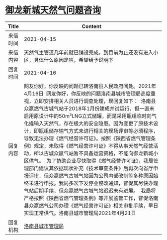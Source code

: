 # <a href="http://www.shangluo.gov.cn/zmhd/ldxxxx.jsp?urltype=leadermail.LeaderMailContentUrl&wbtreeid=1112&leadermailid=7159">御龙新城天然气问题咨询</a>
|Title|Content|
|:---:|---|
|来信时间|2021-04-15|
|来信内容|天然气主管道几年前就已铺设完成，到目前为止还没有进入小区，具体什么原因是啥，希望给予说明下|
|回复时间|2021-04-16|
|回复内容|网友你好，你反映的问题已转洛南县人民政府阅处。2021年4月16日  网友你好，你反映的问题洛南县城市管理局高度重视，立即安排相关人员进行调查处理，现回复如下：  洛南县众赢燃气古城气站于2018年1月份建成并试运行，但一直未启用原设计中的50m³LNG立式储罐，而是采用瓶组临时向气化撬输入天然气，存在极大的安全隐患。因为变更了原技术设计，即瓶组储存输气方式未进行相关的现场评审等必须程序，导致无法办理《燃气经营许可证》。按照《陕西省燃气管理条例》规定，未取得《燃气经营许可证》不得从事天然气经营活动，所以古城众赢气站暂不具备运营资格，不能向御龙新城小区供气。  为了协助企业尽快取得《燃气经营许可证》，我局管理部门建议其依据现状补充《技术审查条件》后再次向省厅申报评审，但众贏燃气古城气站因为公司内部改制等多种原因始终未进行申报。我局多次下发停业整改通知，督促其尽快办理气站后期手续，但众贏燃气古城气站迟迟未有进展。  我局将严格按照《陕西省燃气管理条例》等开展监管工作，督促洛南县众赢燃气公司办理《燃气经营许可证》相关审批手续，早日实现正常供气。洛南县城市管理局2021年4月21日|
|回复机构|<a href="../../categories/agencies/洛南县城市管理局.md">洛南县城市管理局</a>|

